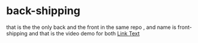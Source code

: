 # back-shipping
that is the the only back and the front in the same repo , and name is front-shipping 
and that is the video demo for both 
[Link Text](https://youtu.be/PZsFDkbuaIM)
